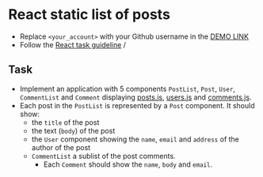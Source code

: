# React static list of posts
- Replace `<your_account>` with your Github username in the
  [DEMO LINK](https://petro-js-developer.github.io/react_static-list-of-posts/)
- Follow the [React task guideline](https://github.com/mate-academy/react_task-guideline#react-tasks-guideline)
/
## Task
- Implement an application with 5 components `PostList`, `Post`, `User`, `CommentList` and `Comment`
  displaying [posts.js](./src/api/posts.js), [users.js](./src/api/users.js) and [comments.js](./src/api/comments.js).
- Each post in the `PostList` is represented by a `Post` component. It should show:
  - the `title` of the post
  - the text (`body`) of the post
  - the `User` component showing the `name`, `email` and `address` of the author of the post
  - `CommentList` a sublist of the post comments.
    - Each `Comment` should show the `name`, `body` and `email`.
